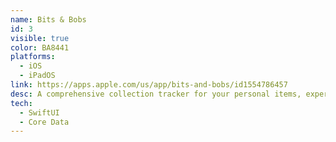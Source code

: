 ```yaml
---
name: Bits & Bobs
id: 3
visible: true
color: BA8441
platforms:
  - iOS
  - iPadOS
link: https://apps.apple.com/us/app/bits-and-bobs/id1554786457
desc: A comprehensive collection tracker for your personal items, experiences, and goals.
tech: 
  - SwiftUI
  - Core Data
---
```

